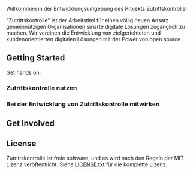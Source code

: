 Willkommen in der Entwicklungsumgebung des Projekts Zutrittskontrolle!

"Zutrittskontrolle" ist der Arbeitstitel für einen völlig neuen Ansatz gemeinnützigen Organisationen smarte digitale Lösungen zugänglich zu machen. Wir vereinen die Entwicklung von zielgerichteten und kundenorientierten digitalen Lösungen mit der Power von open source.

## Getting Started

Get hands on: 

### Zutrittskontrolle nutzen


### Bei der Entwicklung von Zutrittskontrolle mitwirken


## Get Involved


## License

Zutrittskontrolle ist freie software, und es wird nach den Regeln der MIT-Lizenz veröffentlicht. Siehe [LICENSE.txt](LICENSE.txt) für die komplette Lizenz.
